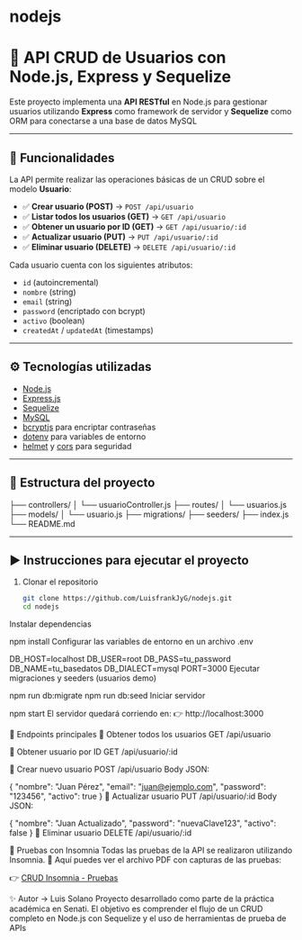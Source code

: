 # nodejs
# 📌 API CRUD de Usuarios con Node.js, Express y Sequelize

Este proyecto implementa una **API RESTful** en Node.js para gestionar usuarios utilizando **Express** como framework de servidor y **Sequelize** como ORM para conectarse a una base de datos MySQL

---

## 🚀 Funcionalidades

La API permite realizar las operaciones básicas de un CRUD sobre el modelo **Usuario**:

- ✅ **Crear usuario (POST)** → `POST /api/usuario`
- ✅ **Listar todos los usuarios (GET)** → `GET /api/usuario`
- ✅ **Obtener un usuario por ID (GET)** → `GET /api/usuario/:id`
- ✅ **Actualizar usuario (PUT)** → `PUT /api/usuario/:id`
- ✅ **Eliminar usuario (DELETE)** → `DELETE /api/usuario/:id`

Cada usuario cuenta con los siguientes atributos:

- `id` (autoincremental)
- `nombre` (string)
- `email` (string)
- `password` (encriptado con bcrypt)
- `activo` (boolean)
- `createdAt` / `updatedAt` (timestamps)

---

## ⚙️ Tecnologías utilizadas

- [Node.js](https://nodejs.org/)
- [Express.js](https://expressjs.com/)
- [Sequelize](https://sequelize.org/)
- [MySQL](https://www.mysql.com/)
- [bcryptjs](https://www.npmjs.com/package/bcryptjs) para encriptar contraseñas
- [dotenv](https://www.npmjs.com/package/dotenv) para variables de entorno
- [helmet](https://helmetjs.github.io/) y [cors](https://www.npmjs.com/package/cors) para seguridad

---

## 📂 Estructura del proyecto

├── controllers/
│ └── usuarioController.js
├── routes/
│ └── usuarios.js
├── models/
│ └── usuario.js
├── migrations/
├── seeders/
├── index.js
└── README.md

---

## ▶️ Instrucciones para ejecutar el proyecto

1. Clonar el repositorio  
   ```bash
   git clone https://github.com/LuisfrankJyG/nodejs.git
   cd nodejs
   
Instalar dependencias

npm install
Configurar las variables de entorno en un archivo .env

DB_HOST=localhost
DB_USER=root
DB_PASS=tu_password
DB_NAME=tu_basedatos
DB_DIALECT=mysql
PORT=3000
Ejecutar migraciones y seeders (usuarios demo)

npm run db:migrate
npm run db:seed
Iniciar servidor

npm start
El servidor quedará corriendo en:
👉 http://localhost:3000

📡 Endpoints principales
🔹 Obtener todos los usuarios
GET /api/usuario

🔹 Obtener usuario por ID
GET /api/usuario/:id

🔹 Crear nuevo usuario
POST /api/usuario
Body JSON:

{
  "nombre": "Juan Pérez",
  "email": "juan@ejemplo.com",
  "password": "123456",
  "activo": true
}
🔹 Actualizar usuario
PUT /api/usuario/:id
Body JSON:

{
  "nombre": "Juan Actualizado",
  "password": "nuevaClave123",
  "activo": false
}
🔹 Eliminar usuario
DELETE /api/usuario/:id

🧪 Pruebas con Insomnia
Todas las pruebas de la API se realizaron utilizando Insomnia.
📎 Aquí puedes ver el archivo PDF con capturas de las pruebas:

👉 [CRUD Insomnia - Pruebas](https://senatipe-my.sharepoint.com/:b:/g/personal/1511007_senati_pe/EVRuFI5NQttEnTrfvoLAl90B2LMFsayFdz59uDlY6Ff78g?e=FeYTem)

✨ Autor -> Luis Solano
Proyecto desarrollado como parte de la práctica académica en Senati.
El objetivo es comprender el flujo de un CRUD completo en Node.js con Sequelize y el uso de herramientas de prueba de APIs
